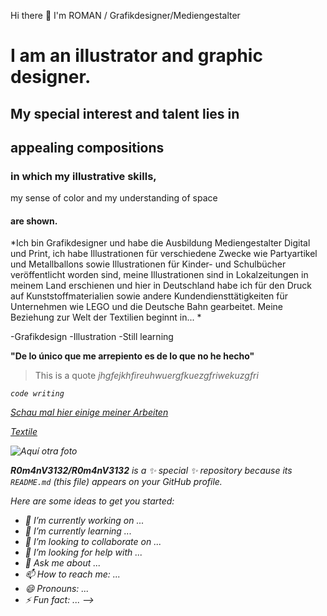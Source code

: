 Hi there 👋 I'm ROMAN / Grafikdesigner/Mediengestalter

# I am an illustrator and graphic designer.

## My special interest and talent lies in
## appealing compositions
### in which my illustrative skills,
my sense of color and my understanding of space
#### are shown.


*Ich bin Grafikdesigner und habe die Ausbildung Mediengestalter
Digital und Print, ich habe Illustrationen für
verschiedene Zwecke wie Partyartikel und Metallballons sowie
Illustrationen für Kinder- und Schulbücher veröffentlicht worden
sind, meine Illustrationen sind in Lokalzeitungen in meinem Land
erschienen und hier in Deutschland habe ich für den Druck auf
Kunststoffmaterialien sowie andere Kundendiensttätigkeiten für
Unternehmen wie LEGO und die Deutsche Bahn gearbeitet.
Meine Beziehung zur Welt der Textilien beginnt in... *

-Grafikdesign
-Illustration
-Still learning

**"De lo único que me arrepiento es de lo que no he hecho"**

> This is a quote
<i>jhgfejkhfireuhwuergfkuezgfriwekuzgfri<i>


```code writing```



[Schau mal hier einige meiner Arbeiten](https://www.behance.net/RomanVelez)

[Textile](https://www.behance.net/gallery/136059099/Tropik-HOME-DECO?tracking_source=project_owner_other_projects)

![Aquí otra foto](https://mir-s3-cdn-cf.behance.net/project_modules/max_3840/26b92c53772125.5940991414446.png)


**R0m4nV3132/R0m4nV3132** is a ✨ _special_ ✨ repository because its `README.md` (this file) appears on your GitHub profile.

Here are some ideas to get you started:

- 🔭 I’m currently working on ...
- 🌱 I’m currently learning ...
- 👯 I’m looking to collaborate on ...
- 🤔 I’m looking for help with ...
- 💬 Ask me about ...
- 📫 How to reach me: ...
- 😄 Pronouns: ...
- ⚡ Fun fact: ...
-->
